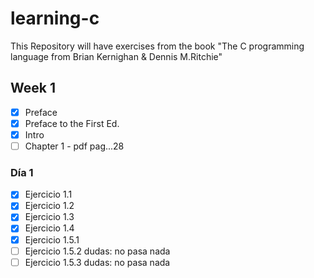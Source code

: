 # learning-c

This Repository will have exercises from the book "The C programming language from Brian Kernighan &amp; Dennis M.Ritchie"

## Week 1

- [x] Preface
- [x] Preface to the First Ed.
- [x] Intro
- [ ] Chapter 1 - pdf pag...28

### Día 1

- [x] Ejercicio 1.1
- [x] Ejercicio 1.2
- [x] Ejercicio 1.3
- [x] Ejercicio 1.4
- [x] Ejercicio 1.5.1
- [ ] Ejercicio 1.5.2 dudas: no pasa nada
- [ ] Ejercicio 1.5.3 dudas: no pasa nada
